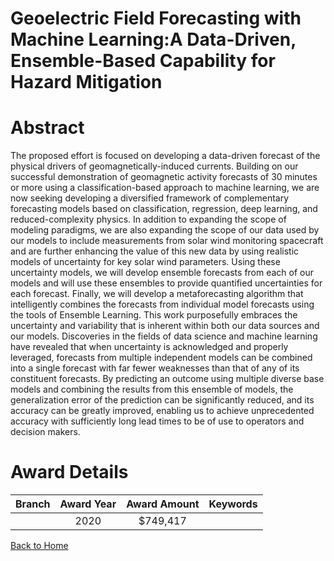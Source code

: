 
Geoelectric Field Forecasting with Machine Learning:A Data-Driven, Ensemble-Based Capability for Hazard Mitigation
==================================================================================================================

# Abstract


The proposed effort is focused on developing a data-driven forecast of the physical drivers of geomagnetically-induced currents. Building on our successful demonstration of geomagnetic activity forecasts of 30 minutes or more using a classification-based approach to machine learning, we are now seeking developing a diversified framework of complementary forecasting models based on classification, regression, deep learning, and reduced-complexity physics. In addition to expanding the scope of modeling paradigms, we are also expanding the scope of our data used by our models to include measurements from solar wind monitoring spacecraft and are further enhancing the value of this new data by using realistic models of uncertainty for key solar wind parameters. Using these uncertainty models, we will develop ensemble forecasts from each of our models and will use these ensembles to provide quantified uncertainties for each forecast. Finally, we will develop a metaforecasting algorithm that intelligently combines the forecasts from individual model forecasts using the tools of Ensemble Learning. This work purposefully embraces the uncertainty and variability that is inherent within both our data sources and our models. Discoveries in the fields of data science and machine learning have revealed that when uncertainty is acknowledged and properly leveraged, forecasts from multiple independent models can be combined into a single forecast with far fewer weaknesses than that of any of its constituent forecasts. By predicting an outcome using multiple diverse base models and combining the results from this ensemble of models, the generalization error of the prediction can be significantly reduced, and its accuracy can be greatly improved, enabling us to achieve unprecedented accuracy with sufficiently long lead times to be of use to operators and decision makers.  

# Award Details

|Branch|Award Year|Award Amount|Keywords|
| :---: | :---: | :---: | :---: |
||2020|$749,417||
  
  


[Back to Home](https://github.com/chrischow/dod_sbir_awards/Reports/JT/#525)